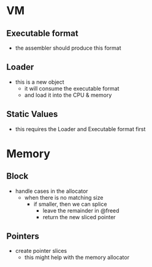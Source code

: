 <!---------------------------------------------------------------------------->
# VM
<!---------------------------------------------------------------------------->

## Executable format

- the assembler should produce this format

## Loader

- this is a new object
    - it will consume the executable format
    - and load it into the CPU & memory

## Static Values

- this requires the Loader and Executable format first

<!---------------------------------------------------------------------------->
# Memory
<!---------------------------------------------------------------------------->

## Block

- handle cases in the allocator
    - when there is no matching size
        - if smaller, then we can splice
            - leave the remainder in @freed
            - return the new sliced pointer

## Pointers

- create pointer slices
    - this might help with the memory allocator


